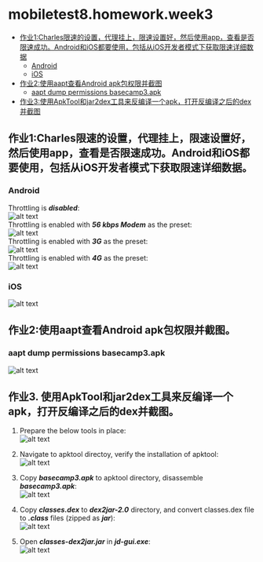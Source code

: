 # mobiletest8.homework.week3
*   [作业1:Charles限速的设置，代理挂上，限速设置好，然后使用app，查看是否限速成功。Android和iOS都要使用，包括从iOS开发者模式下获取限速详细数据](#作业1)
    *   [Android](#android)
    *   [iOS](#ios)
*   [作业2:使用aapt查看Android apk包权限并截图](#作业2)
    *   [aapt dump permissions basecamp3.apk](#aapt)
*   [作业3:使用ApkTool和jar2dex工具来反编译一个apk，打开反编译之后的dex并截图](#作业3)

    
<h2 id="作业1">作业1:Charles限速的设置，代理挂上，限速设置好，然后使用app，查看是否限速成功。Android和iOS都要使用，包括从iOS开发者模式下获取限速详细数据。</h2>  
<h3 id="android">Android</h3>

Throttling is ***disabled***:  
![alt text][img01-02-01]  
Throttling is enabled with ***56 kbps Modem*** as the preset:  
![alt text][img01-02-02]  
Throttling is enabled with ***3G*** as the preset:  
![alt text][img01-02-03]  
Throttling is enabled with ***4G*** as the preset:  
![alt text][img01-02-04]  


<h3 id="ios">iOS</h3>

![alt text][img01-01]    


  [img01-01]: https://github.com/mobiletest8/mobiletest8.homework.wanmich/blob/master/week3/src/common/images/01.png
  [img01-02-01]: https://github.com/mobiletest8/mobiletest8.homework.wanmich/blob/master/week3/src/common/images/01-02-01.png
  [img01-02-02]: https://github.com/mobiletest8/mobiletest8.homework.wanmich/blob/master/week3/src/common/images/01-02-02.png
  [img01-02-03]: https://github.com/mobiletest8/mobiletest8.homework.wanmich/blob/master/week3/src/common/images/01-02-03.png
  [img01-02-04]: https://github.com/mobiletest8/mobiletest8.homework.wanmich/blob/master/week3/src/common/images/01-02-04.png


<h2 id="作业2">作业2:使用aapt查看Android apk包权限并截图。</h2>  

**<h3 id="aapt">aapt dump permissions basecamp3.apk</h3>**

![alt text][img02-01]


  [img02-01]: https://github.com/mobiletest8/mobiletest8.homework.wanmich/blob/master/week3/src/common/images/02-01.png




<h2 id="作业3">作业3. 使用ApkTool和jar2dex工具来反编译一个apk，打开反编译之后的dex并截图。</h2>  

1. Prepare the below tools in place:   
![alt text][img03-01]

2. Navigate to apktool directoy, verify the installation of apktool:  
![alt text][img03-02]

3. Copy ***basecamp3.apk*** to apktool directory, disassemble ***basecamp3.apk***:  
![alt text][img03-03] 

4. Copy ***classes.dex*** to ***dex2jar-2.0*** directory, and convert classes.dex file to ***.class*** files (zipped as ***jar***):  
![alt text][img03-04]

5. Open ***classes-dex2jar.jar*** in ***jd-gui.exe***:  
![alt text][img03-05]


  [img03-01]: https://github.com/mobiletest8/mobiletest8.homework.wanmich/blob/master/week3/src/common/images/03-01.png
  [img03-02]: https://github.com/mobiletest8/mobiletest8.homework.wanmich/blob/master/week3/src/common/images/03-02.png
  [img03-03]: https://github.com/mobiletest8/mobiletest8.homework.wanmich/blob/master/week3/src/common/images/03-03.png
  [img03-04]: https://github.com/mobiletest8/mobiletest8.homework.wanmich/blob/master/week3/src/common/images/03-04.png 
  [img03-05]: https://github.com/mobiletest8/mobiletest8.homework.wanmich/blob/master/week3/src/common/images/03-05.png
